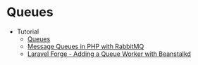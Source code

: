 # Queues
- Tutorial
    - [Queues](http://laravel.com/docs/queues)
    - [Message Queues in PHP with RabbitMQ](http://goo.gl/e8YLFn)
    - [Laravel Forge - Adding a Queue Worker with Beanstalkd](http://goo.gl/1ckozA)
